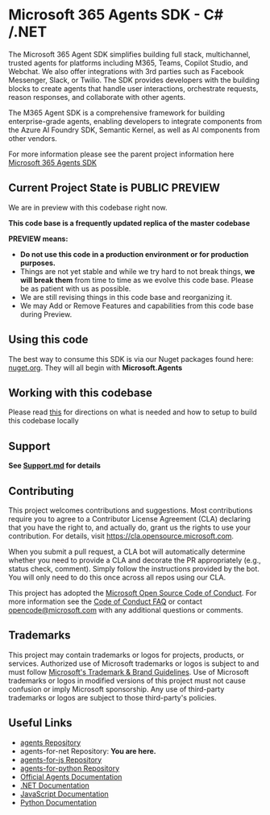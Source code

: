 # Microsoft 365 Agents SDK - C# /.NET

The Microsoft 365 Agent SDK simplifies building full stack, multichannel, trusted agents for platforms including M365, Teams, Copilot Studio, and Webchat. We also offer integrations with 3rd parties such as Facebook Messenger, Slack, or Twilio. The SDK provides developers with the building blocks to create agents that handle user interactions, orchestrate requests, reason responses, and collaborate with other agents.

The M365 Agent SDK is a comprehensive framework for building enterprise-grade agents, enabling developers to integrate components from the Azure AI Foundry SDK, Semantic Kernel, as well as AI components from other vendors.

For more information please see the parent project information here [Microsoft 365 Agents SDK](https://aka.ms/agents)

## Current Project State is PUBLIC PREVIEW

We are in preview with this codebase right now.

**This code base is a frequently updated replica of the master codebase**

**PREVIEW means:**

- **Do not use this code in a production environment or for production purposes.**
- Things are not yet stable and while we try hard to not break things, **we will break them** from time to time as we evolve this code base. Please be as  patient with us as possible.
- We are still revising things in this code base and reorganizing it.
- We may Add or Remove Features and capabilities from this code base during Preview.

## Using this code

The best way to consume this SDK is via our Nuget packages found here: [nuget.org](https://www.nuget.org/profiles/nugetbotbuilder). They will all begin with **Microsoft.Agents**

## Working with this codebase

Please read [this](GettingStarted.md) for directions on what is needed and how to setup to build this codebase locally

## Support

**See [Support.md](support.md) for details**

## Contributing

This project welcomes contributions and suggestions.  Most contributions require you to agree to a
Contributor License Agreement (CLA) declaring that you have the right to, and actually do, grant us
the rights to use your contribution. For details, visit https://cla.opensource.microsoft.com.

When you submit a pull request, a CLA bot will automatically determine whether you need to provide
a CLA and decorate the PR appropriately (e.g., status check, comment). Simply follow the instructions
provided by the bot. You will only need to do this once across all repos using our CLA.

This project has adopted the [Microsoft Open Source Code of Conduct](https://opensource.microsoft.com/codeofconduct/).
For more information see the [Code of Conduct FAQ](https://opensource.microsoft.com/codeofconduct/faq/) or
contact [opencode@microsoft.com](mailto:opencode@microsoft.com) with any additional questions or comments.

## Trademarks

This project may contain trademarks or logos for projects, products, or services. Authorized use of Microsoft 
trademarks or logos is subject to and must follow 
[Microsoft's Trademark & Brand Guidelines](https://www.microsoft.com/en-us/legal/intellectualproperty/trademarks/usage/general).
Use of Microsoft trademarks or logos in modified versions of this project must not cause confusion or imply Microsoft sponsorship.
Any use of third-party trademarks or logos are subject to those third-party's policies.

## Useful Links

- [agents Repository](https://github.com/Microsoft/Agents)
- agents-for-net Repository: **You are here.**
- [agents-for-js Repository](https://github.com/Microsoft/Agents-for-js)
- [agents-for-python Repository]( https://github.com/Microsoft/Agents-for-python)
- [Official Agents Documentation](https://aka.ms/AgentsFramework)
- [.NET Documentation](https://aka.ms/Agents-net-docs)
- [JavaScript Documentation](https://aka.ms/agents-js-docs)
- [Python Documentation](https://aka.ms/agents-python-docs)
